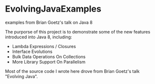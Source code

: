 EvolvingJavaExamples
====================

examples from Brian Goetz's talk on Java 8

The purporse of this project is to demonstrate some of the new features introduced into Java 8, including:
- Lambda Expressions / Closures
- Interface Evolutions
- Bulk Data Operations On Collections
- More Library Support On Parallelism

Most of the source code I wrote here drove from Brian Goetz's talk "Evolving Java".

